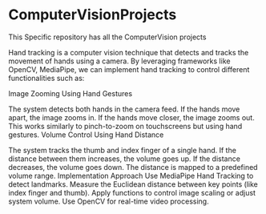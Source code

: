 # ComputerVisionProjects
This Specific repository has all the ComputerVision projects

Hand tracking is a computer vision technique that detects and tracks the movement of hands using a camera. By leveraging frameworks like OpenCV, MediaPipe, we can implement hand tracking to control different functionalities such as:

Image Zooming Using Hand Gestures

The system detects both hands in the camera feed.
If the hands move apart, the image zooms in.
If the hands move closer, the image zooms out.
This works similarly to pinch-to-zoom on touchscreens but using hand gestures.
Volume Control Using Hand Distance

The system tracks the thumb and index finger of a single hand.
If the distance between them increases, the volume goes up.
If the distance decreases, the volume goes down.
The distance is mapped to a predefined volume range.
Implementation Approach
Use MediaPipe Hand Tracking to detect landmarks.
Measure the Euclidean distance between key points (like index finger and thumb).
Apply functions to control image scaling or adjust system volume.
Use OpenCV for real-time video processing.
